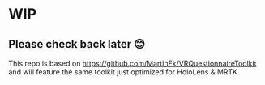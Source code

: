 # WIP

## Please check back later 😊

This repo is based on https://github.com/MartinFk/VRQuestionnaireToolkit and will feature the same toolkit just optimized for HoloLens & MRTK.